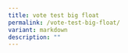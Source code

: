 ```yaml
---
title: vote test big float
permalink: /vote-test-big-float/
variant: markdown
description: ""
---
```

